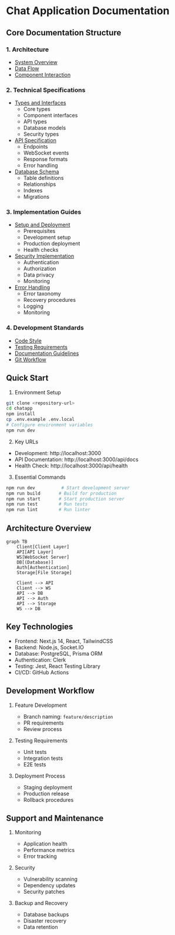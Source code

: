# Chat Application Documentation

## Core Documentation Structure

### 1. Architecture
- [System Overview](architecture/system-overview.md)
- [Data Flow](architecture/data-flow.md)
- [Component Interaction](architecture/component-interaction.md)

### 2. Technical Specifications
- [Types and Interfaces](types/index.md)
  - Core types
  - Component interfaces
  - API types
  - Database models
  - Security types
- [API Specification](api/index.md)
  - Endpoints
  - WebSocket events
  - Response formats
  - Error handling
- [Database Schema](database/schema.md)
  - Table definitions
  - Relationships
  - Indexes
  - Migrations

### 3. Implementation Guides
- [Setup and Deployment](guides/setup.md)
  - Prerequisites
  - Development setup
  - Production deployment
  - Health checks
- [Security Implementation](guides/security.md)
  - Authentication
  - Authorization
  - Data privacy
  - Monitoring
- [Error Handling](guides/errors.md)
  - Error taxonomy
  - Recovery procedures
  - Logging
  - Monitoring

### 4. Development Standards
- [Code Style](standards/code-style.md)
- [Testing Requirements](standards/testing.md)
- [Documentation Guidelines](standards/documentation.md)
- [Git Workflow](standards/git-workflow.md)

## Quick Start

1. Environment Setup
```bash
git clone <repository-url>
cd chatapp
npm install
cp .env.example .env.local
# Configure environment variables
npm run dev
```

2. Key URLs
- Development: http://localhost:3000
- API Documentation: http://localhost:3000/api/docs
- Health Check: http://localhost:3000/api/health

3. Essential Commands
```bash
npm run dev          # Start development server
npm run build       # Build for production
npm run start       # Start production server
npm run test        # Run tests
npm run lint        # Run linter
```

## Architecture Overview

```mermaid
graph TB
    Client[Client Layer]
    API[API Layer]
    WS[WebSocket Server]
    DB[(Database)]
    Auth[Authentication]
    Storage[File Storage]

    Client --> API
    Client --> WS
    API --> DB
    API --> Auth
    API --> Storage
    WS --> DB
```

## Key Technologies

- Frontend: Next.js 14, React, TailwindCSS
- Backend: Node.js, Socket.IO
- Database: PostgreSQL, Prisma ORM
- Authentication: Clerk
- Testing: Jest, React Testing Library
- CI/CD: GitHub Actions

## Development Workflow

1. Feature Development
   - Branch naming: `feature/description`
   - PR requirements
   - Review process

2. Testing Requirements
   - Unit tests
   - Integration tests
   - E2E tests

3. Deployment Process
   - Staging deployment
   - Production release
   - Rollback procedures

## Support and Maintenance

1. Monitoring
   - Application health
   - Performance metrics
   - Error tracking

2. Security
   - Vulnerability scanning
   - Dependency updates
   - Security patches

3. Backup and Recovery
   - Database backups
   - Disaster recovery
   - Data retention 